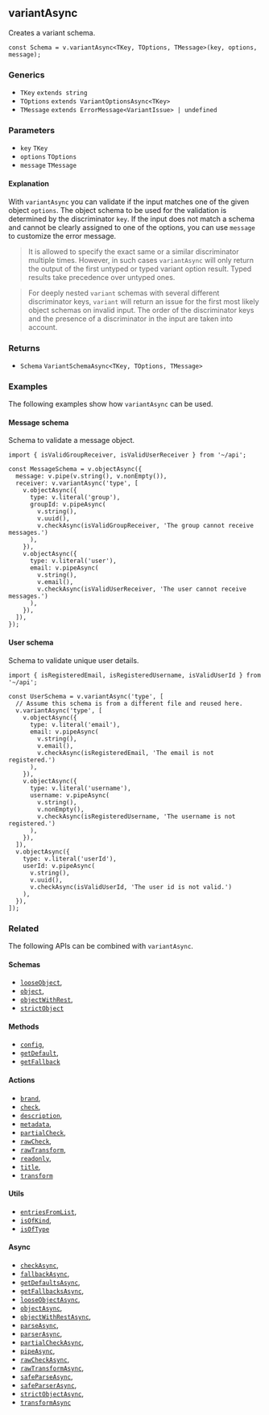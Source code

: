variantAsync
------------

Creates a variant schema.

    const Schema = v.variantAsync<TKey, TOptions, TMessage>(key, options, message);
    

### Generics

*   `TKey` `extends string`
*   `TOptions` `extends VariantOptionsAsync<TKey>`
*   `TMessage` `extends ErrorMessage<VariantIssue> | undefined`

### Parameters

*   `key` `TKey`
*   `options` `TOptions`
*   `message` `TMessage`

#### Explanation

With `variantAsync` you can validate if the input matches one of the given object `options`. The object schema to be used for the validation is determined by the discriminator `key`. If the input does not match a schema and cannot be clearly assigned to one of the options, you can use `message` to customize the error message.

> It is allowed to specify the exact same or a similar discriminator multiple times. However, in such cases `variantAsync` will only return the output of the first untyped or typed variant option result. Typed results take precedence over untyped ones.

> For deeply nested `variant` schemas with several different discriminator keys, `variant` will return an issue for the first most likely object schemas on invalid input. The order of the discriminator keys and the presence of a discriminator in the input are taken into account.

### Returns

*   `Schema` `VariantSchemaAsync<TKey, TOptions, TMessage>`

### Examples

The following examples show how `variantAsync` can be used.

#### Message schema

Schema to validate a message object.

    import { isValidGroupReceiver, isValidUserReceiver } from '~/api';
    
    const MessageSchema = v.objectAsync({
      message: v.pipe(v.string(), v.nonEmpty()),
      receiver: v.variantAsync('type', [
        v.objectAsync({
          type: v.literal('group'),
          groupId: v.pipeAsync(
            v.string(),
            v.uuid(),
            v.checkAsync(isValidGroupReceiver, 'The group cannot receive messages.')
          ),
        }),
        v.objectAsync({
          type: v.literal('user'),
          email: v.pipeAsync(
            v.string(),
            v.email(),
            v.checkAsync(isValidUserReceiver, 'The user cannot receive messages.')
          ),
        }),
      ]),
    });
    

#### User schema

Schema to validate unique user details.

    import { isRegisteredEmail, isRegisteredUsername, isValidUserId } from '~/api';
    
    const UserSchema = v.variantAsync('type', [
      // Assume this schema is from a different file and reused here.
      v.variantAsync('type', [
        v.objectAsync({
          type: v.literal('email'),
          email: v.pipeAsync(
            v.string(),
            v.email(),
            v.checkAsync(isRegisteredEmail, 'The email is not registered.')
          ),
        }),
        v.objectAsync({
          type: v.literal('username'),
          username: v.pipeAsync(
            v.string(),
            v.nonEmpty(),
            v.checkAsync(isRegisteredUsername, 'The username is not registered.')
          ),
        }),
      ]),
      v.objectAsync({
        type: v.literal('userId'),
        userId: v.pipeAsync(
          v.string(),
          v.uuid(),
          v.checkAsync(isValidUserId, 'The user id is not valid.')
        ),
      }),
    ]);
    

### Related

The following APIs can be combined with `variantAsync`.

#### Schemas

*   [`looseObject`](looseObject.md),
*   [`object`](object.md),
*   [`objectWithRest`](objectWithRest.md),
*   [`strictObject`](strictObject.md)

#### Methods

*   [`config`](config.md),
*   [`getDefault`](getDefault.md),
*   [`getFallback`](getFallback.md)

#### Actions

*   [`brand`](brand.md),
*   [`check`](check.md),
*   [`description`](description.md),
*   [`metadata`](metadata.md),
*   [`partialCheck`](partialCheck.md),
*   [`rawCheck`](rawCheck.md),
*   [`rawTransform`](rawTransform.md),
*   [`readonly`](readonly.md),
*   [`title`](title.md),
*   [`transform`](transform.md)

#### Utils

*   [`entriesFromList`](entriesFromList.md),
*   [`isOfKind`](isOfKind.md),
*   [`isOfType`](isOfType.md)

#### Async

*   [`checkAsync`](checkAsync.md),
*   [`fallbackAsync`](fallbackAsync.md),
*   [`getDefaultsAsync`](getDefaultsAsync.md),
*   [`getFallbacksAsync`](getFallbacksAsync.md),
*   [`looseObjectAsync`](looseObjectAsync.md),
*   [`objectAsync`](objectAsync.md),
*   [`objectWithRestAsync`](objectWithRestAsync.md),
*   [`parseAsync`](parseAsync.md),
*   [`parserAsync`](parserAsync.md),
*   [`partialCheckAsync`](partialCheckAsync.md),
*   [`pipeAsync`](pipeAsync.md),
*   [`rawCheckAsync`](rawCheckAsync.md),
*   [`rawTransformAsync`](rawTransformAsync.md),
*   [`safeParseAsync`](safeParseAsync.md),
*   [`safeParserAsync`](safeParserAsync.md),
*   [`strictObjectAsync`](strictObjectAsync.md),
*   [`transformAsync`](transformAsync.md)